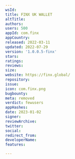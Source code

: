 ```yaml
---
wsId: 
title: FINX UK WALLET
altTitle: 
authors: 
users: 500
appId: com.finx
appCountry: 
released: 2022-03-11
updated: 2022-07-29
version: '1.0.0.5-finx'
stars: 
ratings: 
reviews: 
size: 
website: https://finx.global/
repository: 
issue: 
icon: com.finx.png
bugbounty: 
meta: removed
verdict: fewusers
appHashes: 
date: 2023-01-02
signer: 
reviewArchive: 
twitter: 
social: 
redirect_from: 
developerName: 
features: 

---
```


